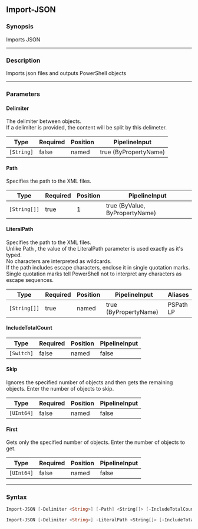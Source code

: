 Import-JSON
-----------

### Synopsis
Imports JSON

---

### Description

Imports json files and outputs PowerShell objects

---

### Parameters
#### **Delimiter**
The delimiter between objects.    
If a delimiter is provided, the content will be split by this delimeter.

|Type      |Required|Position|PipelineInput        |
|----------|--------|--------|---------------------|
|`[String]`|false   |named   |true (ByPropertyName)|

#### **Path**
Specifies the path to the XML files.

|Type        |Required|Position|PipelineInput                 |
|------------|--------|--------|------------------------------|
|`[String[]]`|true    |1       |true (ByValue, ByPropertyName)|

#### **LiteralPath**
Specifies the path to the XML files.    
Unlike Path , the value of the LiteralPath parameter is used exactly as it's typed.    
No characters are interpreted as wildcards.    
If the path includes escape characters, enclose it in single quotation marks.    
Single quotation marks tell PowerShell not to interpret any characters as escape sequences.

|Type        |Required|Position|PipelineInput        |Aliases      |
|------------|--------|--------|---------------------|-------------|
|`[String[]]`|true    |named   |true (ByPropertyName)|PSPath<br/>LP|

#### **IncludeTotalCount**

|Type      |Required|Position|PipelineInput|
|----------|--------|--------|-------------|
|`[Switch]`|false   |named   |false        |

#### **Skip**
Ignores the specified number of objects and then gets the remaining objects. Enter the number of objects to skip.

|Type      |Required|Position|PipelineInput|
|----------|--------|--------|-------------|
|`[UInt64]`|false   |named   |false        |

#### **First**
Gets only the specified number of objects. Enter the number of objects to get.

|Type      |Required|Position|PipelineInput|
|----------|--------|--------|-------------|
|`[UInt64]`|false   |named   |false        |

---

### Syntax
```PowerShell
Import-JSON [-Delimiter <String>] [-Path] <String[]> [-IncludeTotalCount] [-Skip <UInt64>] [-First <UInt64>] [<CommonParameters>]
```
```PowerShell
Import-JSON [-Delimiter <String>] -LiteralPath <String[]> [-IncludeTotalCount] [-Skip <UInt64>] [-First <UInt64>] [<CommonParameters>]
```
